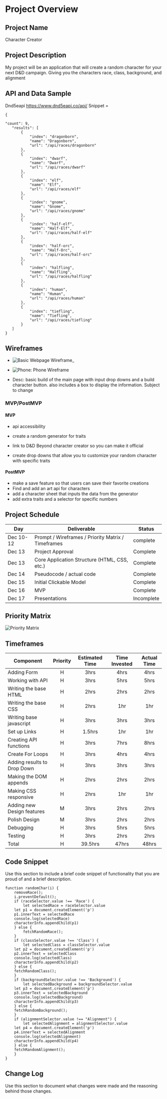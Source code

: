 # Project Overview

## Project Name

Character Creator


## Project Description

My project will be an application that will create a random character for your next D&D campaign. Giving you the characters race, class, background, and alignment 

## API and Data Sample

Dnd5eapi https://www.dnd5eapi.co/api/      Snippet = 
 ```
 {
 
 "count": 9,
    "results": [
        {
            "index": "dragonborn",
            "name": "Dragonborn",
            "url": "/api/races/dragonborn"
        },
        {
            "index": "dwarf",
            "name": "Dwarf",
            "url": "/api/races/dwarf"
        },
        {
            "index": "elf",
            "name": "Elf",
            "url": "/api/races/elf"
        },
        {
            "index": "gnome",
            "name": "Gnome",
            "url": "/api/races/gnome"
        },
        {
            "index": "half-elf",
            "name": "Half-Elf",
            "url": "/api/races/half-elf"
        },
        {
            "index": "half-orc",
            "name": "Half-Orc",
            "url": "/api/races/half-orc"
        },
        {
            "index": "halfling",
            "name": "Halfling",
            "url": "/api/races/halfling"
        },
        {
            "index": "human",
            "name": "Human",
            "url": "/api/races/human"
        },
        {
            "index": "tiefling",
            "name": "Tiefling",
            "url": "/api/races/tiefling"
        }
    ]
}
```

## Wireframes



- ![Basic Webpage Wireframe](https://raw.githubusercontent.com/Jacobdye99/placeholder-p1/main/assets/Project%201.png)_
-  ![Phone: Phone Wireframe](https://raw.githubusercontent.com/Jacobdye99/Character-Creator/main/assets/Project%201%20-%20Phone%20X%20(1).png)    
   
-  Desc: basic build of the main page with input drop downs and a build character button. also includes a box to display the information. Subject to change

### MVP/PostMVP

  

#### MVP 


- api accessibility 

- create a random generator for traits

- link to D&D Beyond character creator so you can make it official

- create drop downs that allow you to customize your random character with specific traits

#### PostMVP  


- make a save feature so that users can save their favorite creations
- Find and add an art api for characters
- add a character sheet that inputs the data from the generator
- add extra traits and a selector for specific numbers

## Project Schedule



|  Day | Deliverable | Status
|---|---| ---|
|Dec 10-12| Prompt / Wireframes / Priority Matrix / Timeframes | complete
|Dec 13| Project Approval | Complete
|Dec 13| Core Application Structure (HTML, CSS, etc.) | Complete
|Dec 14| Pseudocode / actual code | Complete
|Dec 15| Initial Clickable Model  | Complete
|Dec 16| MVP | Complete
|Dec 17| Presentations | Incomplete

## Priority Matrix



![Priority Matrix](https://raw.githubusercontent.com/Jacobdye99/placeholder-p1/main/assets/20211213072744.jpg) 

## Timeframes



| Component | Priority | Estimated Time | Time Invested | Actual Time |
| --- | :---: |  :---: | :---: | :---: |
| Adding Form | H | 3hrs | 4hrs | 4hrs | 
| Working with API | H | 3hrs| 5hrs | 5hrs |
| Writing the base HTML | H | 2hrs |   2hrs  |   2hrs  | 
| Writing the base CSS | H | 2hrs |   1hr   |  1hr   |
| Writing base javascript| H | 3hrs |   3hrs |   3hrs   | 
| Set up Links | H | 1.5hrs | 1hr | 1hr |
| Creating API functions | H | 3hrs |  7hrs   |   8hrs   |
| Create For Loops | H | 3hrs | 4hrs | 4hrs | 
| Adding results to Drop Down | H | 3hrs | 3hrs | 3hrs |
| Making the DOM appends | H | 2hrs | 2hrs  |  2hrs   | 
| Making CSS responsive | H | 2hrs |  1hr   |    1hr    |
| Adding new Design features | M | 3hrs |  2hrs  |  2hrs  |
| Polish Design | M | 3hrs |  2hrs  |  2hrs  |
| Debugging | H | 3hrs | 5hrs | 5hrs | 
| Testing | H | 3hrs | 2hrs | 2hrs |
| Total | H | 39.5hrs| 47hrs | 48hrs |

## Code Snippet

Use this section to include a brief code snippet of functionality that you are proud of and a brief description.  

```
function randomChar(i) {
    removeRace();
    i.preventDefault();
    if (raceSelector.value !== 'Race') {
        let selectedRace = raceSelector.value
    let p1 = document.createElement('p')
    p1.innerText = selectedRace
    console.log(selectedRace)
    characterInfo.appendChild(p1)
    } else {
        fetchRandomRace();
    }
    if (classSelector.value !== 'Class') {
        let selectedClass = classSelector.value
    let p2 = document.createElement('p')
    p2.innerText = selectedClass
    console.log(selectedClass)
    characterInfo.appendChild(p2)
    } else {
    fetchRandomClass();
    }
    if (backgroundSelector.value !== 'Background') {
        let selectedBackground = backgroundSelector.value
    let p3 = document.createElement('p')
    p3.innerText = selectedBackground
    console.log(selectedBackground)
    characterInfo.appendChild(p3)
    } else {
    fetchRandomBackground();
    }
    if (alignmentSelector.value !== "Alignment") {
        let selectedAlignment = alignmentSelector.value
    let p4 = document.createElement('p')
    p4.innerText = selectedAlignment
    console.log(selectedAlignment)
    characterInfo.appendChild(p4)
    } else {
    fetchRandomAlignment();
    }
}
```

## Change Log
 Use this section to document what changes were made and the reasoning behind those changes.
